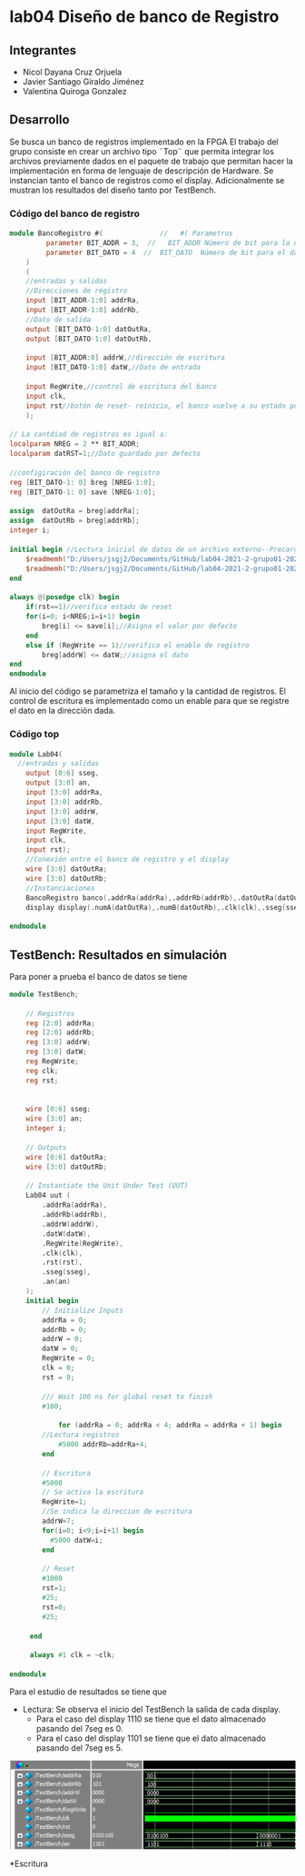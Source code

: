 # lab04 Diseño de banco de Registro
## Integrantes
* Nicol Dayana Cruz Orjuela
* Javier Santiago Giraldo Jiménez
* Valentina Quiroga Gonzalez
## Desarrollo
Se busca un banco de registros implementado en la FPGA
El trabajo del grupo consiste en crear un archivo tipo ¨Top¨ que permita integrar los archivos previamente dados en el paquete de trabajo que permitan hacer la implementación en forma de lenguaje de descripción de Hardware. Se instancian tanto el banco de registros como el display. Adicionalmente se mustran los resultados del diseño tanto por TestBench.


### Código del banco de registro

```verilog
module BancoRegistro #(      		 //   #( Parametros
         parameter BIT_ADDR = 3,  //   BIT_ADDR Número de bit para la dirección
         parameter BIT_DATO = 4  //  BIT_DATO  Número de bit para el dato
	)
	(
    //entradas y salidas
    //Direcciones de registro
    input [BIT_ADDR-1:0] addrRa,
    input [BIT_ADDR-1:0] addrRb,
    //Dato de salida
    output [BIT_DATO-1:0] datOutRa,
    output [BIT_DATO-1:0] datOutRb,

    input [BIT_ADDR:0] addrW,//dirección de escritura
    input [BIT_DATO-1:0] datW,//Dato de entrada

    input RegWrite,//control de escritura del banco
    input clk,
    input rst//botón de reset- reinicio, el banco vuelve a su estado por default
    );

// La cantdiad de registros es igual a:
localparam NREG = 2 ** BIT_ADDR;
localparam datRST=1;//Dato guardado por defecto

//configiración del banco de registro
reg [BIT_DATO-1: 0] breg [NREG-1:0];
reg [BIT_DATO-1: 0] save [NREG-1:0];

assign  datOutRa = breg[addrRa];
assign  datOutRb = breg[addrRb];
integer i;

initial begin //Lectura inicial de datos de un archivo externo--Precarga del archivo
	$readmemh("D:/Users/jsgj2/Documents/GitHub/lab04-2021-2-grupo01-2021-2/Lab04/Reg.txt",breg);
	$readmemh("D:/Users/jsgj2/Documents/GitHub/lab04-2021-2-grupo01-2021-2/Lab04/Reg.txt",save);
end

always @(posedge clk) begin
	if(rst==1)//verifica estado de reset
	for(i=0; i<NREG;i=i+1) begin
		breg[i] <= save[i];//Asigna el valor por defecto
	end
	else if (RegWrite == 1)//verifica el enable de registro
		breg[addrW] <= datW;//asigna el dato
end
endmodule
```
Al inicio del código se parametriza el tamaño y la cantidad de registros.
El control de escritura es implementado como un enable para que se registre el dato en la dirección dada.

### Código top
```verilog
module Lab04(
  //entradas y salidas
	output [0:6] sseg,
	output [3:0] an,
	input [3:0] addrRa,
	input [3:0] addrRb,
	input [3:0] addrW,
	input [3:0] datW,
	input RegWrite,
	input clk,
	input rst);
	//Conexión entre el banco de registro y el display
	wire [3:0] datOutRa;
	wire [3:0] datOutRb;
	//Instanciaciones
	BancoRegistro banco(.addrRa(addrRa),.addrRb(addrRb),.datOutRa(datOutRa),.datOutRb(datOutRb),.addrW(addrW),.datW(datW),.RegWrite(RegWrite),.clk(clk),.rst(rst));//banco de registro
	display display(.numA(datOutRa),.numB(datOutRb),.clk(clk),.sseg(sseg),.an(an),.rst(rst));//display

endmodule
```
## TestBench: Resultados en simulación

Para poner a prueba el banco de datos se tiene
```verilog
module TestBench;

	// Registros
	reg [2:0] addrRa;
	reg [2:0] addrRb;
	reg [3:0] addrW;
	reg [3:0] datW;
	reg RegWrite;
	reg clk;
	reg rst;


	wire [0:6] sseg;
	wire [3:0] an;
	integer i;

	// Outputs
	wire [0:6] datOutRa;
	wire [3:0] datOutRb;

	// Instantiate the Unit Under Test (UUT)
	Lab04 uut (
		.addrRa(addrRa),
		.addrRb(addrRb),
		.addrW(addrW),
		.datW(datW),
		.RegWrite(RegWrite),
		.clk(clk),
		.rst(rst),
		.sseg(sseg),
		.an(an)
	);
	initial begin
		// Initialize Inputs
		addrRa = 0;
		addrRb = 0;
		addrW = 0;
		datW = 0;
		RegWrite = 0;
		clk = 0;
		rst = 0;

		/// Wait 100 ns for global reset to finish
		#100;

    		for (addrRa = 0; addrRa < 4; addrRa = addrRa + 1) begin
		//Lectura registros
			#5000 addrRb=addrRa+4;
		end

		// Escritura
		#5000
		// Se activa la escritura
		RegWrite=1;
		//Se indica la direccion de escritura
		addrW=7;
		for(i=0; i<9;i=i+1) begin
		  #5000 datW=i;
		end

	 	// Reset
		#1000
		rst=1;
		#25;
		rst=0;
		#25;

	 end

	 always #1 clk = ~clk;

endmodule
```
Para el estudio de resultados se tiene que
* Lectura: Se observa el inicio del TestBench la salida de cada display.
  - Para el caso del display 1110 se tiene que el dato almacenado pasando del 7seg es 0.
  - Para el caso del display 1101 se tiene que el dato almacenado pasando del 7seg es 5.

![Lectura](figures/TB1.png)


*Escritura 
